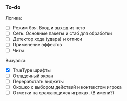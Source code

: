 ### To-do
Логика:
* [ ] Режим боя. Вход и выход из него
* [ ] Сеть. Основные пакеты и стаб для обработки
* [ ] Детектор хода (удара) и отписи
* [ ] Применение эффектов
* [ ] Читы

Визуалка:
* [x] TrueType шрифты
* [ ] Отладочный экран
* [ ] Переработать виджеты
* [ ] Окошко с выбором действий и контекстом игрока
* [ ] Отметки на сражающихся игроках. (В имени?)
